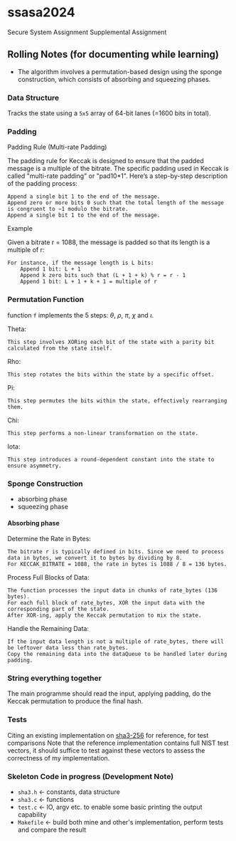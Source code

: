 # ssasa2024

Secure System Assignment Supplemental Assignment

## Rolling Notes (for documenting while learning)

- The algorithm involves a permutation-based design using the sponge construction, which consists of absorbing and squeezing phases.

### Data Structure

Tracks the state using a `5x5` array of 64-bit lanes (=1600 bits in total).

### Padding

Padding Rule (Multi-rate Padding)

The padding rule for Keccak is designed to ensure that the padded message is a multiple of the bitrate. The specific padding used in Keccak is called "multi-rate padding" or "pad10*1". Here’s a step-by-step description of the padding process:

    Append a single bit 1 to the end of the message.
    Append zero or more bits 0 such that the total length of the message is congruent to −1 modulo the bitrate.
    Append a single bit 1 to the end of the message.

Example

Given a bitrate r = 1088, the message is padded so that its length is a multiple of r:

    For instance, if the message length is L bits:
        Append 1 bit: L + 1
        Append k zero bits such that (L + 1 + k) % r = r - 1
        Append 1 bit: L + 1 + k + 1 = multiple of r

### Permutation Function

function `f` implements the 5 steps: $\theta$, $\rho$, $\pi$, $\chi$ and $\iota$.

Theta:

    This step involves XORing each bit of the state with a parity bit calculated from the state itself.

Rho:

    This step rotates the bits within the state by a specific offset.

Pi:

    This step permutes the bits within the state, effectively rearranging them.

Chi:

    This step performs a non-linear transformation on the state.

Iota:

    This step introduces a round-dependent constant into the state to ensure asymmetry.

### Sponge Construction

- absorbing phase
- squeezing phase

#### Absorbing phase

Determine the Rate in Bytes:

    The bitrate r is typically defined in bits. Since we need to process data in bytes, we convert it to bytes by dividing by 8.
    For KECCAK_BITRATE = 1088, the rate in bytes is 1088 / 8 = 136 bytes.

Process Full Blocks of Data:

    The function processes the input data in chunks of rate_bytes (136 bytes).
    For each full block of rate_bytes, XOR the input data with the corresponding part of the state.
    After XOR-ing, apply the Keccak permutation to mix the state.

Handle the Remaining Data:

    If the input data length is not a multiple of rate_bytes, there will be leftover data less than rate_bytes.
    Copy the remaining data into the dataQueue to be handled later during padding.

### String everything together

The main programme should read the input, applying padding, do the Keccak permutation to produce the final hash.

### Tests

Citing an existing implementation on [sha3-256](https://github.com/euugenechou/sha3-256) for reference, for test comparisons
Note that the reference implementation contains full NIST test vectors, it should suffice to test against these vectors to assess the correctness of my implementation.

### Skeleton Code in progress (Development Note)

- `sha3.h` <- constants, data structure
- `sha3.c` <- functions
- `test.c` <- IO, argv etc. to enable some basic printing the output capability
- `Makefile` <- build both mine and other's implementation, perform tests and compare the result